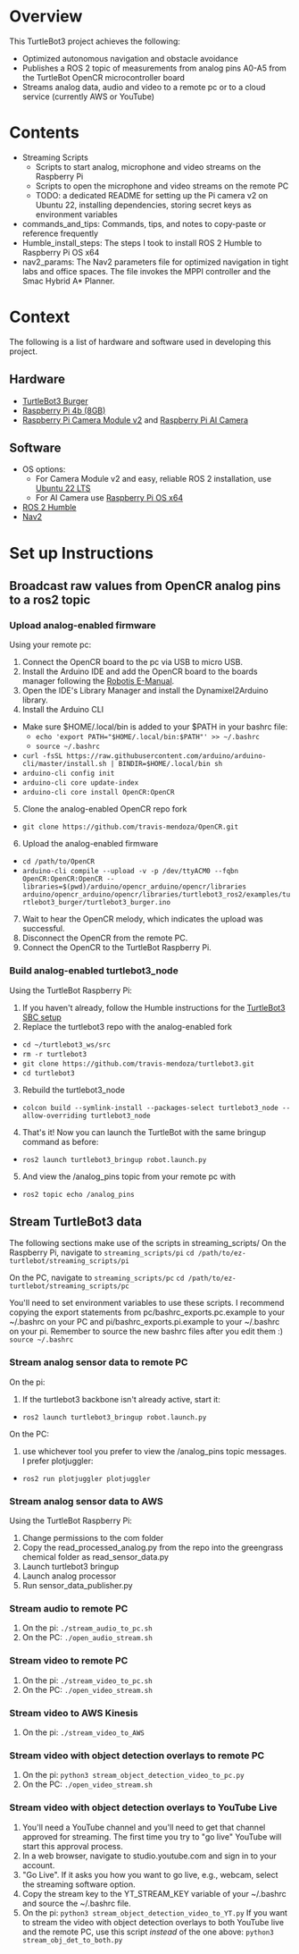 # Overview
This TurtleBot3 project achieves the following:
* Optimized autonomous navigation and obstacle avoidance
* Publishes a ROS 2 topic of measurements from analog pins A0-A5 from the TurtleBot OpenCR microcontroller board
* Streams analog data, audio and video to a remote pc or to a cloud service (currently AWS or YouTube)

# Contents
* Streaming Scripts
  * Scripts to start analog, microphone and video streams on the Raspberry Pi
  * Scripts to open the microphone and video streams on the remote PC
  * TODO: a dedicated README for setting up the Pi camera v2 on Ubuntu 22, installing dependencies, storing secret keys as environment variables
* commands_and_tips: Commands, tips, and notes to copy-paste or reference frequently
* Humble_install_steps: The steps I took to install ROS 2 Humble to Raspberry Pi OS x64
* nav2_params: The Nav2 parameters file for optimized navigation in tight labs and office spaces. The file invokes the MPPI controller and the Smac Hybrid A* Planner.

# Context
The following is a list of hardware and software used in developing this project.
## Hardware
* [TurtleBot3 Burger](https://emanual.robotis.com/docs/en/platform/turtlebot3/overview/#overview)
* [Raspberry Pi 4b (8GB)](https://www.raspberrypi.com/products/raspberry-pi-4-model-b/specifications/)
* [Raspberry Pi Camera Module v2](https://www.raspberrypi.com/products/camera-module-v2/) and [Raspberry Pi AI Camera](https://www.raspberrypi.com/products/ai-camera/)
## Software
* OS options:
  * For Camera Module v2 and easy, reliable ROS 2 installation, use [Ubuntu 22 LTS](https://releases.ubuntu.com/jammy/)
  * For AI Camera use [Raspberry Pi OS x64](https://www.raspberrypi.com/software/)
* [ROS 2 Humble](https://docs.ros.org/en/humble/index.html)
* [Nav2](https://docs.nav2.org/index.html)

# Set up Instructions
## Broadcast raw values from OpenCR analog pins to a ros2 topic
### Upload analog-enabled firmware
Using your remote pc:
1. Connect the OpenCR board to the pc via USB to micro USB.
2. Install the Arduino IDE and add the OpenCR board to the boards manager following the [Robotis E-Manual](https://emanual.robotis.com/docs/en/parts/controller/opencr10/#install-on-linux).
3. Open the IDE's Library Manager and install the Dynamixel2Arduino library.
4. Install the Arduino CLI
  * Make sure $HOME/.local/bin is added to your $PATH in your bashrc file:
    * `echo 'export PATH="$HOME/.local/bin:$PATH"' >> ~/.bashrc`
    * `source ~/.bashrc`
  * `curl -fsSL https://raw.githubusercontent.com/arduino/arduino-cli/master/install.sh | BINDIR=$HOME/.local/bin sh`
  * `arduino-cli config init`
  * `arduino-cli core update-index`
  * `arduino-cli core install OpenCR:OpenCR`
5. Clone the analog-enabled OpenCR repo fork
  * `git clone https://github.com/travis-mendoza/OpenCR.git`
6. Upload the analog-enabled firmware
  * `cd /path/to/OpenCR`
  * `arduino-cli compile --upload -v -p /dev/ttyACM0 --fqbn OpenCR:OpenCR:OpenCR --libraries=$(pwd)/arduino/opencr_arduino/opencr/libraries arduino/opencr_arduino/opencr/libraries/turtlebot3_ros2/examples/turtlebot3_burger/turtlebot3_burger.ino`
7. Wait to hear the OpenCR melody, which indicates the upload was successful.
8. Disconnect the OpenCR from the remote PC.
9. Connect the OpenCR to the TurtleBot Raspberry Pi.

### Build analog-enabled turtlebot3_node
Using the TurtleBot Raspberry Pi:
1. If you haven't already, follow the Humble instructions for the [TurtleBot3 SBC setup](https://emanual.robotis.com/docs/en/platform/turtlebot3/sbc_setup/#sbc-setup)
2. Replace the turtlebot3 repo with the analog-enabled fork
  * `cd ~/turtlebot3_ws/src`
  * `rm -r turtlebot3`
  * `git clone https://github.com/travis-mendoza/turtlebot3.git`
  * `cd turtlebot3`
3. Rebuild the turtlebot3_node
  * `colcon build --symlink-install --packages-select turtlebot3_node --allow-overriding turtlebot3_node`
4. That's it! Now you can launch the TurtleBot with the same bringup command as before:
  * `ros2 launch turtlebot3_bringup robot.launch.py`
5. And view the /analog_pins topic from your remote pc with
  * `ros2 topic echo /analog_pins`


## Stream TurtleBot3 data
The following sections make use of the scripts in streaming_scripts/
On the Raspberry Pi, navigate to `streaming_scripts/pi`
`cd /path/to/ez-turtlebot/streaming_scripts/pi`

On the PC, navigate to `streaming_scripts/pc`
`cd /path/to/ez-turtlebot/streaming_scripts/pc`


You'll need to set environment variables to use these scripts. I recommend copying the export statements from pc/bashrc_exports.pc.example to your ~/.bashrc on your PC and pi/bashrc_exports.pi.example to your ~/.bashrc on your pi. Remember to source the new bashrc files after you edit them :)
`source ~/.bashrc`

### Stream analog sensor data to remote PC
On the pi:
1. If the turtlebot3 backbone isn't already active, start it:
  * `ros2 launch turtlebot3_bringup robot.launch.py`

On the PC:
1. use whichever tool you prefer to view the /analog_pins topic messages. I prefer plotjuggler:
  * `ros2 run plotjuggler plotjuggler`


### Stream analog sensor data to AWS
Using the TurtleBot Raspberry Pi:
1. Change permissions to the com folder
2. Copy the read_processed_analog.py from the repo into the greengrass chemical folder as read_sensor_data.py
3. Launch turtlebot3 bringup
4. Launch analog processor
5. Run sensor_data_publisher.py


### Stream audio to remote PC
1. On the pi: `./stream_audio_to_pc.sh`
2. On the PC: `./open_audio_stream.sh`

### Stream video to remote PC
1. On the pi: `./stream_video_to_pc.sh`
2. On the PC: `./open_video_stream.sh`

### Stream video to AWS Kinesis
1. On the pi: `./stream_video_to_AWS`

### Stream video with object detection overlays to remote PC
1. On the pi: `python3 stream_object_detection_video_to_pc.py`
2. On the PC: `./open_video_stream.sh`

### Stream video with object detection overlays to YouTube Live
1. You'll need a YouTube channel and you'll need to get that channel approved for streaming. The first time you try to "go live" YouTube will start this approval process.
2. In a web browser, navigate to studio.youtube.com and sign in to your account.
3. "Go Live". If it asks you how you want to go live, e.g., webcam, select the streaming software option.
4. Copy the stream key to the YT_STREAM_KEY variable of your ~/.bashrc and source the ~/.bashrc file.
5. On the pi: `python3 stream_object_detection_video_to_YT.py`
If you want to stream the video with object detection overlays to both YouTube live and the remote PC, use this script _instead_ of the one above:
`python3 stream_obj_det_to_both.py`
